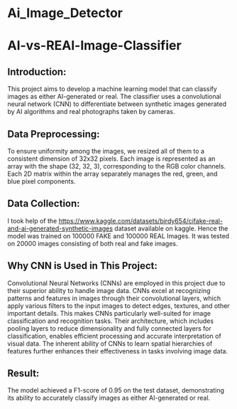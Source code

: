 # Ai_Image_Detector
# AI-vs-REAl-Image-Classifier

## Introduction:
This project aims to develop a machine learning model that can classify images as either AI-generated or real. The classifier uses a convolutional neural network (CNN) to differentiate between synthetic images generated by AI algorithms and real photographs taken by cameras.

## Data Preprocessing:
To ensure uniformity among the images, we resized all of them to a consistent dimension of 32x32 pixels. Each image is represented as an array with the shape (32, 32, 3), corresponding to the RGB color channels.
 Each 2D matrix within the array separately manages the red, green, and blue pixel components.

## Data Collection:
I took help of the https://www.kaggle.com/datasets/birdy654/cifake-real-and-ai-generated-synthetic-images dataset available on kaggle. 
Hence the model was trained on 100000 FAKE and 100000 REAL Images. It was tested on 20000 images consisting of both real and fake images.

## Why CNN is Used in This Project:
Convolutional Neural Networks (CNNs) are employed in this project due to their superior ability to handle image data. CNNs excel at recognizing patterns and features in images through their convolutional layers, which apply various filters to the input images to detect edges, textures, and other important details. This makes CNNs particularly well-suited for image classification and recognition tasks. Their architecture, which includes pooling layers to reduce dimensionality and fully connected layers for classification, enables efficient processing and accurate interpretation of visual data. The inherent ability of CNNs to learn spatial hierarchies of features further enhances their effectiveness in tasks involving image data.

## Result:
The model achieved a F1-score of 0.95 on the test dataset, demonstrating its ability to accurately classify images as either AI-generated or real.
